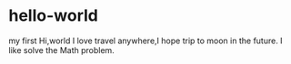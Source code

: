 # hello-world
my first
Hi,world
  I love travel anywhere,I hope trip to moon in the future.
  I like solve the Math problem.
  
